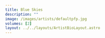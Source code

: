 ```yaml
---
title: Blue Skies
description: ""
image: /images/artists/defaultpfp.jpg
volumes: [2]
layout: ../../layouts/ArtistBioLayout.astro
---
```

